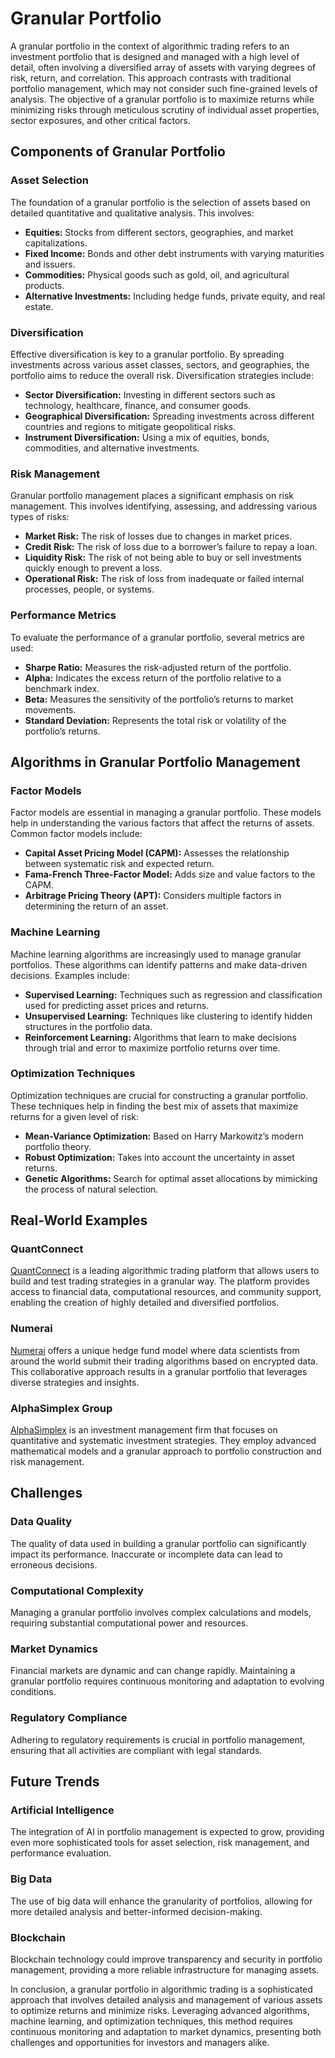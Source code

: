 # Granular Portfolio

A granular portfolio in the context of algorithmic trading refers to an investment portfolio that is designed and managed with a high level of detail, often involving a diversified array of assets with varying degrees of risk, return, and correlation. This approach contrasts with traditional portfolio management, which may not consider such fine-grained levels of analysis. The objective of a granular portfolio is to maximize returns while minimizing risks through meticulous scrutiny of individual asset properties, sector exposures, and other critical factors.

## Components of Granular Portfolio

### Asset Selection
The foundation of a granular portfolio is the selection of assets based on detailed quantitative and qualitative analysis. This involves:
- **Equities:** Stocks from different sectors, geographies, and market capitalizations.
- **Fixed Income:** Bonds and other debt instruments with varying maturities and issuers.
- **Commodities:** Physical goods such as gold, oil, and agricultural products.
- **Alternative Investments:** Including hedge funds, private equity, and real estate.

### Diversification
Effective diversification is key to a granular portfolio. By spreading investments across various asset classes, sectors, and geographies, the portfolio aims to reduce the overall risk. Diversification strategies include:
- **Sector Diversification:** Investing in different sectors such as technology, healthcare, finance, and consumer goods.
- **Geographical Diversification:** Spreading investments across different countries and regions to mitigate geopolitical risks.
- **Instrument Diversification:** Using a mix of equities, bonds, commodities, and alternative investments.

### Risk Management
Granular portfolio management places a significant emphasis on risk management. This involves identifying, assessing, and addressing various types of risks:
- **Market Risk:** The risk of losses due to changes in market prices.
- **Credit Risk:** The risk of loss due to a borrower’s failure to repay a loan.
- **Liquidity Risk:** The risk of not being able to buy or sell investments quickly enough to prevent a loss.
- **Operational Risk:** The risk of loss from inadequate or failed internal processes, people, or systems.

### Performance Metrics
To evaluate the performance of a granular portfolio, several metrics are used:
- **Sharpe Ratio:** Measures the risk-adjusted return of the portfolio.
- **Alpha:** Indicates the excess return of the portfolio relative to a benchmark index.
- **Beta:** Measures the sensitivity of the portfolio’s returns to market movements.
- **Standard Deviation:** Represents the total risk or volatility of the portfolio’s returns.

## Algorithms in Granular Portfolio Management

### Factor Models
Factor models are essential in managing a granular portfolio. These models help in understanding the various factors that affect the returns of assets. Common factor models include:
- **Capital Asset Pricing Model (CAPM):** Assesses the relationship between systematic risk and expected return.
- **Fama-French Three-Factor Model:** Adds size and value factors to the CAPM.
- **Arbitrage Pricing Theory (APT):** Considers multiple factors in determining the return of an asset.

### Machine Learning
Machine learning algorithms are increasingly used to manage granular portfolios. These algorithms can identify patterns and make data-driven decisions. Examples include:
- **Supervised Learning:** Techniques such as regression and classification used for predicting asset prices and returns.
- **Unsupervised Learning:** Techniques like clustering to identify hidden structures in the portfolio data.
- **Reinforcement Learning:** Algorithms that learn to make decisions through trial and error to maximize portfolio returns over time.

### Optimization Techniques
Optimization techniques are crucial for constructing a granular portfolio. These techniques help in finding the best mix of assets that maximize returns for a given level of risk:
- **Mean-Variance Optimization:** Based on Harry Markowitz’s modern portfolio theory.
- **Robust Optimization:** Takes into account the uncertainty in asset returns.
- **Genetic Algorithms:** Search for optimal asset allocations by mimicking the process of natural selection.

## Real-World Examples

### QuantConnect
[QuantConnect](https://www.quantconnect.com/) is a leading algorithmic trading platform that allows users to build and test trading strategies in a granular way. The platform provides access to financial data, computational resources, and community support, enabling the creation of highly detailed and diversified portfolios.

### Numerai
[Numerai](https://numer.ai/) offers a unique hedge fund model where data scientists from around the world submit their trading algorithms based on encrypted data. This collaborative approach results in a granular portfolio that leverages diverse strategies and insights.

### AlphaSimplex Group
[AlphaSimplex](http://www.alphasimplex.com/) is an investment management firm that focuses on quantitative and systematic investment strategies. They employ advanced mathematical models and a granular approach to portfolio construction and risk management.

## Challenges

### Data Quality
The quality of data used in building a granular portfolio can significantly impact its performance. Inaccurate or incomplete data can lead to erroneous decisions.

### Computational Complexity
Managing a granular portfolio involves complex calculations and models, requiring substantial computational power and resources.

### Market Dynamics
Financial markets are dynamic and can change rapidly. Maintaining a granular portfolio requires continuous monitoring and adaptation to evolving conditions.

### Regulatory Compliance
Adhering to regulatory requirements is crucial in portfolio management, ensuring that all activities are compliant with legal standards.

## Future Trends

### Artificial Intelligence
The integration of AI in portfolio management is expected to grow, providing even more sophisticated tools for asset selection, risk management, and performance evaluation.

### Big Data
The use of big data will enhance the granularity of portfolios, allowing for more detailed analysis and better-informed decision-making.

### Blockchain
Blockchain technology could improve transparency and security in portfolio management, providing a more reliable infrastructure for managing assets.

In conclusion, a granular portfolio in algorithmic trading is a sophisticated approach that involves detailed analysis and management of various assets to optimize returns and minimize risks. Leveraging advanced algorithms, machine learning, and optimization techniques, this method requires continuous monitoring and adaptation to market dynamics, presenting both challenges and opportunities for investors and managers alike.